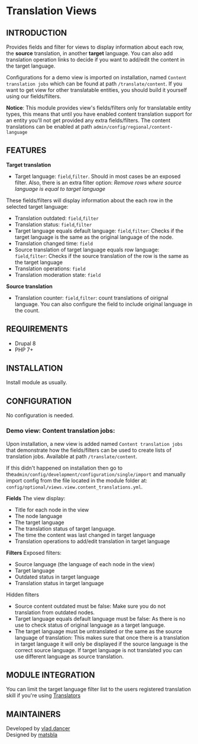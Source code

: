 Translation Views
=============

INTRODUCTION
------------
Provides fields and filter for views to display information about each row, the **source** translation, in another **target** language. You can also add translation operation links to decide if you want to add/edit the content in the target language.

Configurations for a demo view is imported on installation, named `Content translation jobs` which can be found at path `/translate/content`. If you want to get view for other translatable entities, you should build it yourself using our fields/filters.

**Notice**: This module provides view's fields/filters only for translatable entity types, this means that until you have enabled content translation support for an entity you'll not get provided any extra fields/filters. The content translations can be enabled at path `admin/config/regional/content-language`

FEATURES
------------

**Target translation**

- Target language: `field`,`filter`. Should in most cases be an exposed filter.
  Also, there is an extra filter option: *Remove rows where source language is equal to target language*

These fields/filters will display information about the each row in the selected target language:
- Translation outdated: `field`,`filter`
- Translation status: `field`,`filter`
- Target language equals default language: `field`,`filter`: Checks if the target language is the same as the original language of the node.
- Translation changed time: `field`
- Source translation of target language equals row language: `field`,`filter`: Checks if the source translation of the row is the same as the target language
- Translation operations: `field`
- Translation moderation state: `field`

**Source translation**
- Translation counter: `field`,`filter`: count translations of oirignal language. You can also configure the field to include original language in the count.

REQUIREMENTS
------------
- Drupal 8
- PHP 7+

INSTALLATION
------------
Install module as usually.

CONFIGURATION
-------------
No configuration is needed.

### Demo view: Content translation jobs:
Upon installation, a new view is added named `Content translation jobs` that demonstrate how the fields/filters can be used to create lists of translation jobs. Available at path `/translate/content`.

If this didn't happened on installation then go to the`admin/config/development/configuration/single/import` and manually import config from the file located in the module folder at: `config/optional/views.view.content_translations.yml`.

**Fields**
The view display:
- Title for each node in the view
- The node language
- The target language
- The translation status of target language.
- The time the content was last changed in target language
- Translation operations to add/edit translation in target language

**Filters**
Exposed filters:
- Source language (the language of each node in the view)
- Target language
- Outdated status in target language
- Translation status in target language

Hidden filters
- Source content outdated must be false: Make sure you do not translation from outdated nodes.
- Target language equals default language must be false: As there is no use to check status of original language as a target language.
- The target language must be untranslated or the same as the source language of translation: This makes sure that once there is a translation in target language it will only be displayed if the source language is the correct source language. If target language is not translated you can use different language as source translation.

MODULE INTEGRATION
-------------
You can limit the target language filter list to the users registered translation skill if you're using [Translators](https://www.drupal.org/project/translators)

MAINTAINERS
-----------
Developed by [vlad.dancer](https://drupal.org/u/vladdancer)  
Designed by [matsbla](https://drupal.org/u/matsbla)
